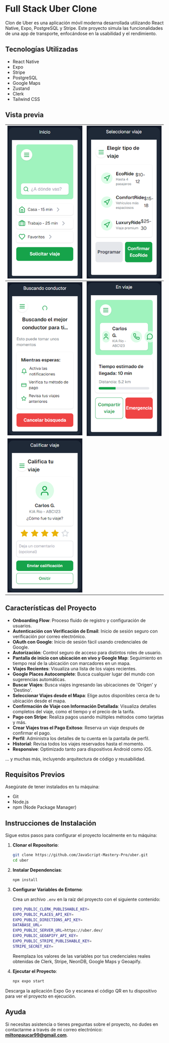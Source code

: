 # Full Stack Uber Clone

Clon de Uber es una aplicación móvil moderna desarrollada utilizando React Native, Expo, PostgreSQL y Stripe. Este proyecto simula las funcionalidades de una app de transporte, enfocándose en la usabilidad y el rendimiento.

## Tecnologías Utilizadas

- React Native
- Expo
- Stripe
- PostgreSQL
- Google Maps
- Zustand
- Clerk
- Tailwind CSS

## Vista previa

| ![Vista previa 1](https://raw.githubusercontent.com/miltonAlan/react-native-uber-clone/master/capture1.png "Vista previa 1") | ![Vista previa 2](https://raw.githubusercontent.com/miltonAlan/react-native-uber-clone/master/capture2.png "Vista previa 2") |
|:--------------------------------------------------------------------------------------------------:|:--------------------------------------------------------------------------------------------------:|
| ![Vista previa 3](https://raw.githubusercontent.com/miltonAlan/react-native-uber-clone/master/capture3.png "Vista previa 3") | ![Vista previa 4](https://raw.githubusercontent.com/miltonAlan/react-native-uber-clone/master/capture4.png "Vista previa 4") |
| ![Vista previa 5](https://raw.githubusercontent.com/miltonAlan/react-native-uber-clone/master/capture5.png "Vista previa 5") | |



## Características del Proyecto

- **Onboarding Flow**: Proceso fluido de registro y configuración de usuarios.
- **Autenticación con Verificación de Email**: Inicio de sesión seguro con verificación por correo electrónico.
- **OAuth con Google**: Inicio de sesión fácil usando credenciales de Google.
- **Autorización**: Control seguro de acceso para distintos roles de usuario.
- **Pantalla de inicio con ubicación en vivo y Google Map**: Seguimiento en tiempo real de la ubicación con marcadores en un mapa.
- **Viajes Recientes**: Visualiza una lista de los viajes recientes.
- **Google Places Autocomplete**: Busca cualquier lugar del mundo con sugerencias automáticas.
- **Buscar Viajes**: Busca viajes ingresando las ubicaciones de 'Origen' y 'Destino'.
- **Seleccionar Viajes desde el Mapa**: Elige autos disponibles cerca de tu ubicación desde el mapa.
- **Confirmación de Viaje con Información Detallada**: Visualiza detalles completos del viaje, como el tiempo y el precio de la tarifa.
- **Pago con Stripe**: Realiza pagos usando múltiples métodos como tarjetas y más.
- **Crear Viajes tras el Pago Exitoso**: Reserva un viaje después de confirmar el pago.
- **Perfil**: Administra los detalles de tu cuenta en la pantalla de perfil.
- **Historial**: Revisa todos los viajes reservados hasta el momento.
- **Responsive**: Optimizado tanto para dispositivos Android como iOS.

... y muchas más, incluyendo arquitectura de código y reusabilidad.

## Requisitos Previos

Asegúrate de tener instalados en tu máquina:

- Git
- Node.js
- npm (Node Package Manager)

## Instrucciones de Instalación

Sigue estos pasos para configurar el proyecto localmente en tu máquina:

1. **Clonar el Repositorio**:

    ```bash
    git clone https://github.com/JavaScript-Mastery-Pro/uber.git
    cd uber
    ```

2. **Instalar Dependencias**:

    ```bash
    npm install
    ```

3. **Configurar Variables de Entorno**:

    Crea un archivo `.env` en la raíz del proyecto con el siguiente contenido:

    ```bash
    EXPO_PUBLIC_CLERK_PUBLISHABLE_KEY=
    EXPO_PUBLIC_PLACES_API_KEY=
    EXPO_PUBLIC_DIRECTIONS_API_KEY=
    DATABASE_URL=
    EXPO_PUBLIC_SERVER_URL=https://uber.dev/
    EXPO_PUBLIC_GEOAPIFY_API_KEY=
    EXPO_PUBLIC_STRIPE_PUBLISHABLE_KEY=
    STRIPE_SECRET_KEY=
    ```

    Reemplaza los valores de las variables por tus credenciales reales obtenidas de Clerk, Stripe, NeonDB, Google Maps y Geoapify.

4. **Ejecutar el Proyecto**:

    ```bash
    npx expo start
    ```

Descarga la aplicación Expo Go y escanea el código QR en tu dispositivo para ver el proyecto en ejecución.

## Ayuda

Si necesitas asistencia o tienes preguntas sobre el proyecto, no dudes en contactarme a través de mi correo electrónico: **miltonpaucar99@gmail.com**.
